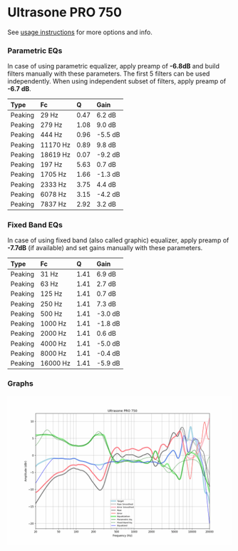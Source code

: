 # Ultrasone PRO 750
See [usage instructions](https://github.com/jaakkopasanen/AutoEq#usage) for more options and info.

### Parametric EQs
In case of using parametric equalizer, apply preamp of **-6.8dB** and build filters manually
with these parameters. The first 5 filters can be used independently.
When using independent subset of filters, apply preamp of **-6.7 dB**.

| Type    | Fc       |    Q | Gain    |
|:--------|:---------|:-----|:--------|
| Peaking | 29 Hz    | 0.47 | 6.2 dB  |
| Peaking | 279 Hz   | 1.08 | 9.0 dB  |
| Peaking | 444 Hz   | 0.96 | -5.5 dB |
| Peaking | 11170 Hz | 0.89 | 9.8 dB  |
| Peaking | 18619 Hz | 0.07 | -9.2 dB |
| Peaking | 197 Hz   | 5.63 | 0.7 dB  |
| Peaking | 1705 Hz  | 1.66 | -1.3 dB |
| Peaking | 2333 Hz  | 3.75 | 4.4 dB  |
| Peaking | 6078 Hz  | 3.15 | -4.2 dB |
| Peaking | 7837 Hz  | 2.92 | 3.2 dB  |

### Fixed Band EQs
In case of using fixed band (also called graphic) equalizer, apply preamp of **-7.7dB**
(if available) and set gains manually with these parameters.

| Type    | Fc       |    Q | Gain    |
|:--------|:---------|:-----|:--------|
| Peaking | 31 Hz    | 1.41 | 6.9 dB  |
| Peaking | 63 Hz    | 1.41 | 2.7 dB  |
| Peaking | 125 Hz   | 1.41 | 0.7 dB  |
| Peaking | 250 Hz   | 1.41 | 7.3 dB  |
| Peaking | 500 Hz   | 1.41 | -3.0 dB |
| Peaking | 1000 Hz  | 1.41 | -1.8 dB |
| Peaking | 2000 Hz  | 1.41 | 0.6 dB  |
| Peaking | 4000 Hz  | 1.41 | -5.0 dB |
| Peaking | 8000 Hz  | 1.41 | -0.4 dB |
| Peaking | 16000 Hz | 1.41 | -5.9 dB |

### Graphs
![](./Ultrasone%20PRO%20750.png)